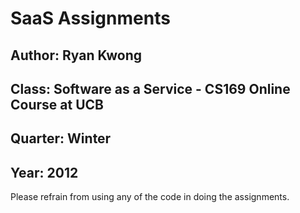# SaaS Assignments

## Author: Ryan Kwong
## Class: Software as a Service - CS169 Online Course at UCB
## Quarter: Winter
## Year: 2012

Please refrain from using any of the code in doing the assignments.

